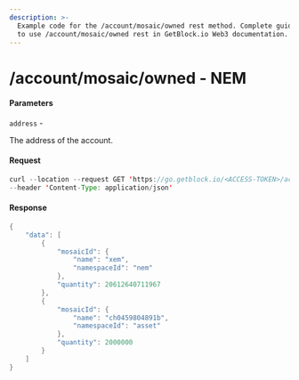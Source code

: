 ```yaml
---
description: >-
  Example code for the /account/mosaic/owned rest method. Сomplete guide on how
  to use /account/mosaic/owned rest in GetBlock.io Web3 documentation.
---
```


# /account/mosaic/owned - NEM

#### Parameters

`address` -

The address of the account.

#### Request

```java
curl --location --request GET 'https://go.getblock.io/<ACCESS-TOKEN>/account/mosaic/owned?address=NCXIQA4FF5JB6AMQ53NQ3ZMRD3X3PJEWDJJJIGHT' \
--header 'Content-Type: application/json'
```

#### Response

```java
{
    "data": [
        {
            "mosaicId": {
                "name": "xem",
                "namespaceId": "nem"
            },
            "quantity": 20612640711967
        },
        {
            "mosaicId": {
                "name": "ch0459804891b",
                "namespaceId": "asset"
            },
            "quantity": 2000000
        }
    ]
}
```
